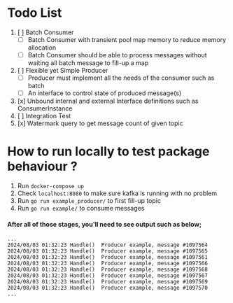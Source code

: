 
# Todo List

1. [ ] Batch Consumer
    - [ ] Batch Consumer with transient pool map memory to reduce memory allocation
    - [ ] Batch Consumer should be able to process messages without waiting all batch message to fill-up a map
2. [ ] Flexible yet Simple Producer
    - [ ] Producer must implement all the needs of the consumer such as batch
    - [ ] An interface to control state of produced message(s)
3. [x] Unbound internal and external Interface definitions such as ConsumerInstance
4. [ ] Integration Test
5. [x] Watermark query to get message count of given topic

# How to run locally to test package behaviour ?

1. Run `docker-compose up` 
2. Check `localhost:8080` to make sure kafka is running with no problem
3. Run `go run example_producer/` to first fill-up topic
4. Run `go run example/` to consume messages

#### After all of those stages, you'll need to see output such as below;
```
...
2024/08/03 01:32:23 Handle()  Producer example, message #1097564
2024/08/03 01:32:23 Handle()  Producer example, message #1097565
2024/08/03 01:32:23 Handle()  Producer example, message #1097561
2024/08/03 01:32:23 Handle()  Producer example, message #1097566
2024/08/03 01:32:23 Handle()  Producer example, message #1097568
2024/08/03 01:32:23 Handle()  Producer example, message #1097567
2024/08/03 01:32:23 Handle()  Producer example, message #1097569
2024/08/03 01:32:23 Handle()  Producer example, message #1097570
...
```


